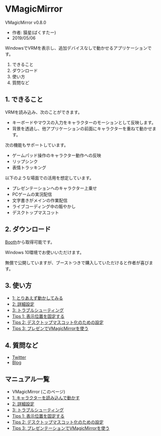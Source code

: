 
# VMagicMirror

VMagicMirror v0.8.0

* 作者: 獏星(ばくすたー)
* 2019/05/06

WindowsでVRMを表示し、追加デバイスなしで動かせるアプリケーションです。

1. できること
2. ダウンロード
3. 使い方
3. 質問など

## 1. できること

VRMを読み込み、次のことができます。

* キーボードやマウスの入力をキャラクターのモーションとして反映します。
* 背景を透過し、他アプリケーションの前面にキャラクターを重ねて動かせます。

次の機能もサポートしています。

* ゲームパッド操作のキャラクター動作への反映
* リップシンク
* 表情トラッキング

以下のような場面での活用を想定しています。

* プレゼンテーションへのキャラクター上乗せ
* PCゲームの実況配信
* 文字書きがメインの作業配信
* ライブコーディング中の賑やかし
* デスクトップマスコット

## 2. ダウンロード

[Booth](https://booth.pm/ja/items/1272298)から取得可能です。

Windows 10環境でお使いいただけます。

無償で公開していますが、ブーストつきで購入していただけると作者が喜びます。

## 3. 使い方

* [1: とりあえず動かしてみる](./get_started.html)
* [2: 詳細設定](./about_settings.html)
* [3: トラブルシューティング](./troubleshooting.html)
* [Tips 1: 表示位置を固定する](./tips_fix_position.html)
* [Tips 2: デスクトップマスコット化のための設定](./tips_desktop_mascot.html)
* [Tips 3: プレゼンでVMagicMirrorを使う](./tips_presentation.html)

## 4. 質問など

* [Twitter](https://twitter.com/baku_dreameater)
* [Blog](https://www.baku-dreameater.net/)

## マニュアル一覧

* VMagicMirror (このページ)
* [1: キャラクターを読み込んで動かす](./get_started.html)
* [2: 詳細設定](./about_settings.html)
* [3: トラブルシューティング](./troubleshooting.html)
* [Tips 1: 表示位置を固定する](./tips_fix_position.html)
* [Tips 2: デスクトップマスコット化のための設定](./tips_desktop_mascot.html)
* [Tips 3: プレゼンテーションでVMagicMirrorを使う](./tips_presentation.html)
